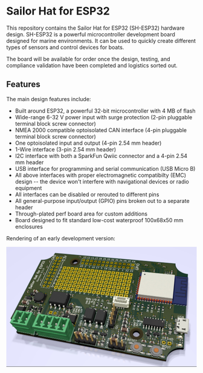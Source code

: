 # Sailor Hat for ESP32

This repository contains the Sailor Hat for ESP32 (SH-ESP32) hardware design. SH-ESP32 is a powerful microcontroller development board designed for marine environments. It can be used to quickly create different types of sensors and control devices for boats.

The board will be available for order once the design, testing, and compliance validation have been completed and logistics sorted out.

## Features

The main design features include:

- Built around ESP32,  a powerful 32-bit microcontroller with 4 MB of flash
- Wide-range 6-32 V power input with surge protection (2-pin pluggable terminal block screw connector)
- NMEA 2000 compatible optoisolated CAN interface (4-pin pluggable terminal block screw connector)
- One optoisolated input and output (4-pin 2.54 mm header)
- 1-Wire interface (3-pin 2.54 mm header)
- I2C interface with both a SparkFun Qwiic connector and a 4-pin 2.54 mm header
- USB interface for programming and serial communication (USB Micro B)
- All above interfaces with proper electromagnetic compatibilty (EMC) design -- the device won't interfere with navigational devices or radio equipment
- All interfaces can be disabled or rerouted to different pins
- All general-purpose input/output (GPIO) pins broken out to a separate header
- Through-plated perf board area for custom additions
- Board designed to fit standard low-cost waterproof 100x68x50 mm enclosures

Rendering of an early development version:

![Pre-rev 0.1.0 board](/images/pcb_pre_rev_0.1.0.jpg)
